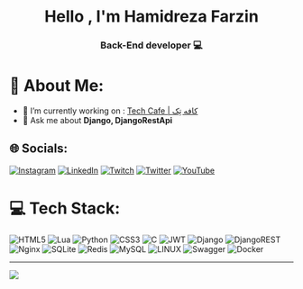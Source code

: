 <h1 align="center">Hello , I'm Hamidreza Farzin</h1>
<h3 align="center">Back-End developer 💻</h3>

# 💫 About Me:
- 🔭 I’m currently working on  :    <a href="https://redl.ink/techcAFE/links" target="_blank">Tech Cafe | کافه تِک</a> <br>
- 💬 Ask me about **Django, DjangoRestApi**

## 🌐 Socials:
[![Instagram](https://img.shields.io/badge/Instagram-%23E4405F.svg?logo=Instagram&logoColor=white)](https://instagram.com/hamidrezafarzin.hv) [![LinkedIn](https://img.shields.io/badge/LinkedIn-%230077B5.svg?logo=linkedin&logoColor=white)](https://linkedin.com/in/https://www.linkedin.com/in/hamidreza-farzin-8a6549219/) [![Twitch](https://img.shields.io/badge/Twitch-%239146FF.svg?logo=Twitch&logoColor=white)](https://twitch.tv/h__victor) [![Twitter](https://img.shields.io/badge/Twitter-%231DA1F2.svg?logo=Twitter&logoColor=white)](https://twitter.com/Hamid_r_f) [![YouTube](https://img.shields.io/badge/YouTube-%23FF0000.svg?logo=YouTube&logoColor=white)](https://youtube.com/@H_VICTOR) 

# 💻 Tech Stack:
![HTML5](https://img.shields.io/badge/html5-%23E34F26.svg?style=for-the-badge&logo=html5&logoColor=white) ![Lua](https://img.shields.io/badge/lua-%232C2D72.svg?style=for-the-badge&logo=lua&logoColor=white) ![Python](https://img.shields.io/badge/python-3670A0?style=for-the-badge&logo=python&logoColor=ffdd54) ![CSS3](https://img.shields.io/badge/css3-%231572B6.svg?style=for-the-badge&logo=css3&logoColor=white) ![C](https://img.shields.io/badge/c-%2300599C.svg?style=for-the-badge&logo=c&logoColor=white) ![JWT](https://img.shields.io/badge/JWT-black?style=for-the-badge&logo=JSON%20web%20tokens) ![Django](https://img.shields.io/badge/django-%23092E20.svg?style=for-the-badge&logo=django&logoColor=white) ![DjangoREST](https://img.shields.io/badge/DJANGO-REST-ff1709?style=for-the-badge&logo=django&logoColor=white&color=ff1709&labelColor=gray) ![Nginx](https://img.shields.io/badge/nginx-%23009639.svg?style=for-the-badge&logo=nginx&logoColor=white) ![SQLite](https://img.shields.io/badge/sqlite-%2307405e.svg?style=for-the-badge&logo=sqlite&logoColor=white) ![Redis](https://img.shields.io/badge/redis-%23DD0031.svg?style=for-the-badge&logo=redis&logoColor=white) ![MySQL](https://img.shields.io/badge/mysql-%2300f.svg?style=for-the-badge&logo=mysql&logoColor=white) ![LINUX](https://img.shields.io/badge/Linux-FCC624?style=for-the-badge&logo=linux&logoColor=black) ![Swagger](https://img.shields.io/badge/-Swagger-%23Clojure?style=for-the-badge&logo=swagger&logoColor=white) ![Docker](https://img.shields.io/badge/docker-%230db7ed.svg?style=for-the-badge&logo=docker&logoColor=white)


---
[![](https://visitcount.itsvg.in/api?id=H-VICTOOR&icon=0&color=12)](https://visitcount.itsvg.in)

<!-- Proudly created with GPRM ( https://gprm.itsvg.in ) -->
